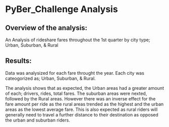 # PyBer_Challenge Analysis

## Overview of the analysis:
An Analysis of rideshare fares throughout the 1st quarter by city type; Urban, Suburban, & Rural


## Results:
Data was analysized for each fare throught the year.  Each city was cateogorized as; Urban, Suburban, & Rural.

The analysis shows that as expected, the Urban areas had a greater amount of each; drivers, rides, total fares.  The suburban areas were nexted, followed by the Rural areas.  However there was an inverse effect for the fare amount per ride as the rural areas trended as the highest and the urban areas as the lowest average fare.  This is also expected as rural riders will generally need to travel a further distance to their destination as opposed the urban and suburban riders.


